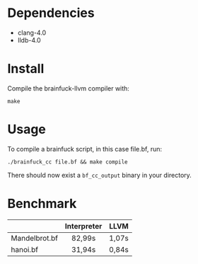 # Dependencies
* clang-4.0 
* lldb-4.0

# Install
Compile the brainfuck-llvm compiler with:
```
make
```

# Usage
To compile a brainfuck script, in this case file.bf, run:
```
./brainfuck_cc file.bf && make compile
```

There should now exist a ```bf_cc_output``` binary in your directory.

# Benchmark
| | Interpreter | LLVM  |
| ------------- |:-------------:| -----:|
| Mandelbrot.bf | 82,99s | 1,07s |
| hanoi.bf | 31,94s | 0,84s |
